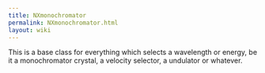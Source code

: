```yaml
---
title: NXmonochromator
permalink: NXmonochromator.html
layout: wiki
---
```


This is a base class for everything which selects a wavelength or
energy, be it a monochromator crystal, a velocity selector, a undulator
or whatever.

<nxformat file="NXmonochromator.xml"></nxformat>
